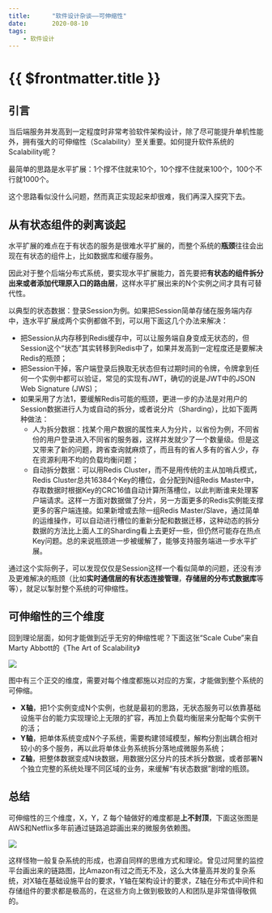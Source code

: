 ```yaml
---
title:      "软件设计杂谈——可伸缩性"
date:       2020-08-10
tags:
    - 软件设计
---
```


# {{ $frontmatter.title }}

## 引言
当后端服务并发高到一定程度时非常考验软件架构设计，除了尽可能提升单机性能外，拥有强大的可伸缩性（Scalability）至关重要。如何提升软件系统的Scalability呢？

最简单的思路是水平扩展：1个撑不住就来10个，10个撑不住就来100个，100个不行就1000个。

这个思路看似没什么问题，然而真正实现起来却很难，我们再深入探究下去。

## 从有状态组件的剥离谈起

水平扩展的难点在于有状态的服务是很难水平扩展的，而整个系统的**瓶颈**往往会出现在有状态的组件上，比如数据库和缓存服务。

因此对于整个后端分布式系统，要实现水平扩展能力，首先要把**有状态的组件拆分出来或者添加代理原入口的路由层**，这样水平扩展出来的N个实例之间才具有可替代性。

以典型的状态数据：登录Session为例。如果把Session简单存储在服务端内存中，连水平扩展成两个实例都做不到，可以用下面这几个办法来解决：

- 把Session从内存移到Redis缓存中，可以让服务端自身变成无状态的，但Session这个“状态”其实转移到Redis中了，如果并发高到一定程度还是要解决Redis的瓶颈；
- 把Session干掉，客户端登录后换取无状态但有过期时间的令牌，令牌拿到任何一个实例中都可以验证，常见的实现有JWT，确切的说是JWT中的JSON Web Signature (JWS)；
- 如果采用了方法1，要缓解Redis可能的瓶颈，更进一步的办法是对用户的Session数据进行人为或自动的拆分，或者说分片（Sharding），比如下面两种做法：
  - 人为拆分数据：找某个用户数据的属性来人为分片，以省份为例，不同省份的用户登录进入不同省的服务器，这样并发就少了一个数量级。但是这又带来了新的问题，跨省查询就麻烦了，而且有的省人多有的省人少，存在资源利用不均的负载均衡问题；
  - 自动拆分数据：可以用Redis Cluster，而不是用传统的主从加哨兵模式，Redis Cluster总共16384个Key的槽位，会分配到N组Redis Master中，存取数据时根据Key的CRC16值自动计算所落槽位，以此判断谁来处理客户端请求。这样一方面对数据做了分片，另一方面更多的Redis实例能支撑更多的客户端连接。如果新增或去除一组Redis Master/Slave，通过简单的运维操作，可以自动进行槽位的重新分配和数据迁移，这种动态的拆分数据的方法比上面人工的Sharding看上去更好一些，但仍然可能存在热点Key问题。总的来说瓶颈进一步被缓解了，能够支持服务端进一步水平扩展。

通过这个实际例子，可以发现仅仅是Session这样一个看似简单的问题，还没有涉及更难解决的瓶颈（比如**实时通信层的有状态连接管理**，**存储层的分布式数据库**等等），就足以掣肘整个系统的可伸缩性。

## 可伸缩性的三个维度

回到理论层面，如何才能做到近乎无穷的伸缩性呢？下面这张“Scale Cube”来自Marty Abbott的《The Art of Scalability》

![](//filecdn.code2life.top/scale-cube.jpg)

图中有三个正交的维度，需要对每个维度都施以对应的方案，才能做到整个系统的可伸缩。

- **X轴**，把1个实例变成N个实例，也就是最初的思路，无状态服务可以依靠基础设施平台的能力实现理论上无限的扩容，再加上负载均衡层来分配每个实例干的活；
- **Y轴**，把单体系统变成N个子系统，需要构建领域模型，解构分割出耦合相对较小的多个服务，再以此将单体业务系统拆分落地成微服务系统；
- **Z轴**，把整体数据变成N块数据，用数据分区分片的技术拆分数据，或者部署N个独立完整的系统处理不同区域的业务，来缓解“有状态数据”剧增的瓶颈。

## 总结

可伸缩性的三个维度，X，Y，Z 每个轴做好的难度都是**上不封顶**，下面这张图是AWS和Netflix多年前通过链路追踪画出来的微服务依赖图。

![](//filecdn.code2life.top/aws-netflix.jpg)

这样怪物一般复杂系统的形成，也源自同样的思维方式和理论。曾见过阿里的监控平台画出来的链路图，比Amazon有过之而无不及，这么大体量高并发的复杂系统，对X轴在基础设施平台的要求，Y轴在架构设计的要求，Z轴在分布式中间件和存储组件的要求都是极高的，在这些方向上做到极致的人和团队是非常值得敬佩的。

